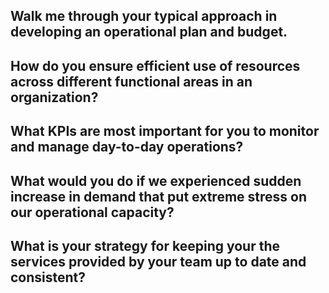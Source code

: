 ## Walk me through your typical approach in developing an operational plan and budget.
## How do you ensure efficient use of resources across different functional areas in an organization?  
## What KPIs are most important for you to monitor and manage day-to-day operations?
## What would you do if we experienced sudden increase in demand that put extreme stress on our operational capacity?
## What is your strategy for keeping your the services provided by your team up to date and consistent?
